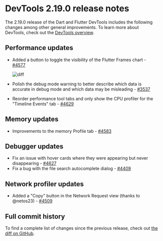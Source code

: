 # DevTools 2.19.0 release notes

The 2.19.0 release of the Dart and Flutter DevTools
includes the following changes among other general improvements.
To learn more about DevTools, check out the
[DevTools overview](https://docs.flutter.dev/tools/devtools).

## Performance updates

* Added a button to toggle the visibility of the Flutter Frames chart -
  [#4577](https://github.com/flutter/devtools/pull/4577)

  ![diff](/assets/docs/tools/devtools/release-notes/images-2.19.0/4577.png "Flutter Frames")

* Polish the debug mode warning to better describe which data is
  accurate in debug mode and which data may be misleading -
  [#3537](https://github.com/flutter/devtools/pull/3537) 
* Reorder performance tool tabs and only show the CPU profiler
  for the "Timeline Events" tab -
  [#4629](https://github.com/flutter/devtools/pull/4629) 

## Memory updates

* Improvements to the memory Profile tab -
  [#4583](https://github.com/flutter/devtools/pull/4583)

## Debugger updates

* Fix an issue with hover cards where they were appearing
  but never disappearing -
  [#4627](https://github.com/flutter/devtools/pull/4627) 
* Fix a bug with the file search autocomplete dialog -
  [#4409](https://github.com/flutter/devtools/pull/4409) 

## Network profiler updates

* Added a "Copy" button in the Network Request view
  (thanks to @netos23) -
  [#4509](https://github.com/flutter/devtools/pull/4509) 

## Full commit history

To find a complete list of changes since the previous release,
check out
[the diff on GitHub](https://github.com/flutter/devtools/compare/v2.18.0...v2.19.0).

